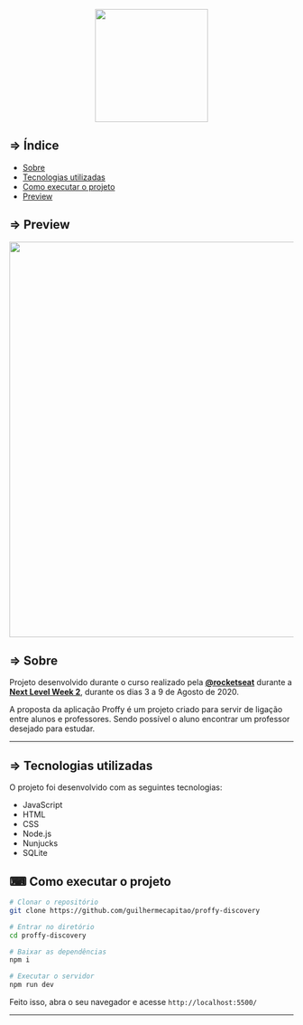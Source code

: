 <p align="center">
  <img src="https://ik.imagekit.io/pliniopereira92/nlw_GusXaU7Ea.svg" width="200">
</p>

## => Índice

- [Sobre](#-Sobre)
- [Tecnologias utilizadas](#-Tecnologias-utilizadas)
- [Como executar o projeto](#-Como-executar-o-projeto)
- [Preview](#-Preview)



## => Preview 

<p align="center">
  <img src="https://ik.imagekit.io/pliniopereira92/pagina_inicial_proffy_WUQnWxf_I.jpg" width="700" >
</p>



## => Sobre 

Projeto desenvolvido durante o curso realizado pela **[@rocketseat](https://github.com/Rocketseat)** durante a **[Next Level Week 2](https://nextlevelweek.com/)**, durante os dias 3 a 9 de Agosto de 2020.

A proposta da aplicação Proffy é um projeto criado para servir de ligação entre alunos e professores. Sendo possível o aluno encontrar um professor desejado para estudar.

--- 

## => Tecnologias utilizadas

O projeto foi desenvolvido com as seguintes tecnologias:

- JavaScript
- HTML
- CSS
- Node.js 
- Nunjucks 
- SQLite 



## ⌨ Como executar o projeto

```bash
# Clonar o repositório
git clone https://github.com/guilhermecapitao/proffy-discovery

# Entrar no diretório
cd proffy-discovery

# Baixar as dependências
npm i

# Executar o servidor
npm run dev
```

Feito isso, abra o seu navegador e acesse `http://localhost:5500/`

---
